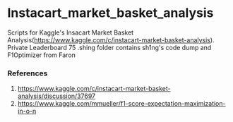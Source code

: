 # Instacart_market_basket_analysis
Scripts for Kaggle's Insacart Market Basket Analysis(https://www.kaggle.com/c/instacart-market-basket-analysis). Private Leaderboard 75
.shing folder contains sh1ng's code dump and F1Optimizer from Faron
### References
1) https://www.kaggle.com/c/instacart-market-basket-analysis/discussion/37697
2) https://www.kaggle.com/mmueller/f1-score-expectation-maximization-in-o-n
